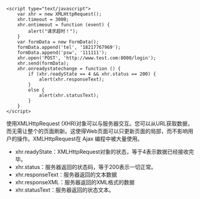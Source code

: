
```
<script type="text/javascript">
    var xhr = new XMLHttpRequest();
    xhr.timeout = 3000;
    xhr.ontimeout = function (event) {
        alert("请求超时！");
    }
    var formData = new FormData();
    formData.append('tel', '18217767969');
    formData.append('psw', '111111');
    xhr.open('POST', 'http://www.test.com:8000/login');
    xhr.send(formData);
    xhr.onreadystatechange = function () {
        if (xhr.readyState == 4 && xhr.status == 200) {
            alert(xhr.responseText);
        }
        else {
            alert(xhr.statusText);
        }
    }
</script>
```
使用XMLHttpRequest (XHR)对象可以与服务器交互。您可以从URL获取数据，而无需让整个的页面刷新。这使得Web页面可以只更新页面的局部，而不影响用户的操作。XMLHttpRequest在 Ajax 编程中被大量使用。

* xhr.readyState：XMLHttpRequest对象的状态，等于4表示数据已经接收完毕。
* xhr.status：服务器返回的状态码，等于200表示一切正常。
* xhr.responseText：服务器返回的文本数据
* xhr.responseXML：服务器返回的XML格式的数据
* xhr.statusText：服务器返回的状态文本。